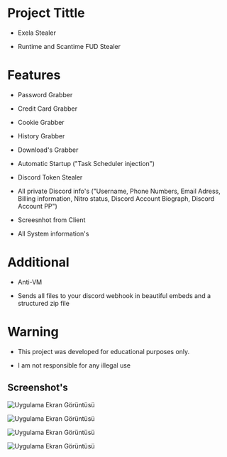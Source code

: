 
# Project Tittle
- Exela Stealer

- Runtime and Scantime FUD Stealer

# Features
- Password Grabber

- Credit Card Grabber

- Cookie Grabber

- History Grabber

- Download's Grabber

- Automatic Startup ("Task Scheduler injection")

- Discord Token Stealer

- All private Discord info's ("Username, Phone Numbers, Email Adress, Billing information, Nitro status, Discord Account Biograph, Discord Account PP")

- Screesnhot from Client

- All System information's

# Additional

- Anti-VM

- Sends all files to your discord webhook in beautiful embeds and a structured zip file

# Warning

- This project was developed for educational purposes only.

- I am not responsible for any illegal use

## Screenshot's

![Uygulama Ekran Görüntüsü](https://i.hizliresim.com/d7ptzz0.png)

![Uygulama Ekran Görüntüsü](https://i.hizliresim.com/pthh62a.png)
  
![Uygulama Ekran Görüntüsü](https://i.hizliresim.com/9mbsuw3.png)

![Uygulama Ekran Görüntüsü](https://i.hizliresim.com/1n94gc6.png)

